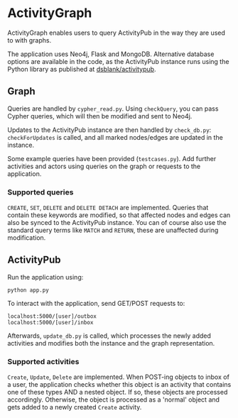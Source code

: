 # ActivityGraph

ActivityGraph enables users to query ActivityPub in the way they are used to with graphs.

The application uses Neo4j, Flask and MongoDB. Alternative database options are available in the code, as the ActivityPub instance runs using the Python library as published at [dsblank/activitypub](https://github.com/dsblank/activitypub).

## Graph

Queries are handled by `cypher_read.py`. Using `checkQuery`, you can pass Cypher queries, which will then be modified and sent to Neo4j.

Updates to the ActivityPub instance are then handled by `check_db.py`: `checkForUpdates` is called, and all marked nodes/edges are updated in the instance.

Some example queries have been provided (```testcases.py```). Add further activities and actors using queries on the graph or requests to the application.

### Supported queries

`CREATE`, `SET`, `DELETE` and `DELETE DETACH` are implemented. Queries that contain these keywords are modified, so that affected nodes and edges can also be synced to the ActivityPub instance. You can of course also use the standard query terms like `MATCH` and `RETURN`, these are unaffected during modification.

## ActivityPub

Run the application using:

```python app.py```

To interact with the application, send GET/POST requests to:

```localhost:5000/[user]/outbox```  
```localhost:5000/[user]/inbox```

Afterwards, `update_db.py` is called, which processes the newly added activities and modifies both the instance and the graph representation.

### Supported activities

`Create`, `Update`, `Delete` are implemented. When POST-ing objects to inbox of a user, the application checks whether this object is an activity that contains one of these types AND a nested object. If so, these objects are processed accordingly. Otherwise, the object is processed as a 'normal' object and gets added to a newly created `Create` activity.
